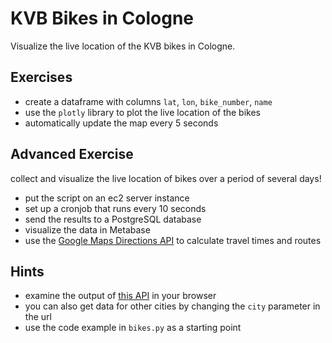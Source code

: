 # KVB Bikes in Cologne

Visualize the live location of the KVB bikes in Cologne.

## Exercises

- create a dataframe with columns `lat`, `lon`, `bike_number`, `name`
- use the `plotly` library to plot the live location of the bikes
- automatically update the map every 5 seconds

## Advanced Exercise

collect and visualize the live location of bikes over a period of several days!

- put the script on an ec2 server instance
- set up a cronjob that runs every 10 seconds
- send the results to a PostgreSQL database
- visualize the data in Metabase
- use the [Google Maps Directions API](https://developers.google.com/maps/documentation/directions/start) to calculate travel times and routes

## Hints

- examine the output of [this API](http://api.nextbike.net/maps/nextbike-live.xml?city=14) in your browser
- you can also get data for other cities by changing the `city` parameter in the url
- use the code example in `bikes.py` as a starting point
